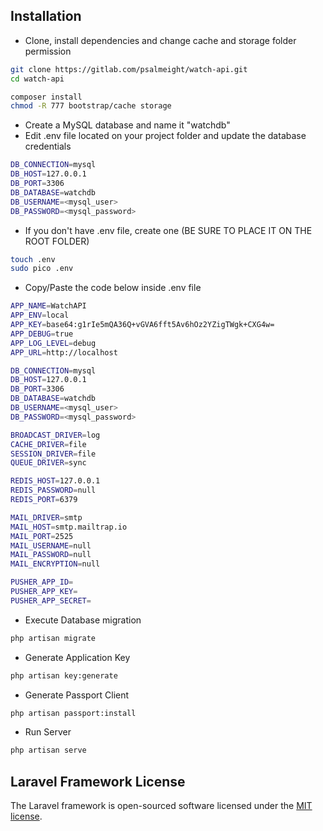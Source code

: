 ## Installation

- Clone, install dependencies and change cache and storage folder permission

```sh
git clone https://gitlab.com/psalmeight/watch-api.git
cd watch-api

composer install
chmod -R 777 bootstrap/cache storage
```

- Create a MySQL database and name it "watchdb"
- Edit .env file located on your project folder and update the database credentials

```sh
DB_CONNECTION=mysql
DB_HOST=127.0.0.1
DB_PORT=3306
DB_DATABASE=watchdb
DB_USERNAME=<mysql_user>
DB_PASSWORD=<mysql_password>
```
- If you don't have .env file, create one (BE SURE TO PLACE IT ON THE ROOT FOLDER)

```sh
touch .env
sudo pico .env
```
- Copy/Paste the code below inside .env file

```sh
APP_NAME=WatchAPI
APP_ENV=local
APP_KEY=base64:g1rIe5mQA36Q+vGVA6fft5Av6hOz2YZigTWgk+CXG4w=
APP_DEBUG=true
APP_LOG_LEVEL=debug
APP_URL=http://localhost

DB_CONNECTION=mysql
DB_HOST=127.0.0.1
DB_PORT=3306
DB_DATABASE=watchdb
DB_USERNAME=<mysql_user>
DB_PASSWORD=<mysql_password>

BROADCAST_DRIVER=log
CACHE_DRIVER=file
SESSION_DRIVER=file
QUEUE_DRIVER=sync

REDIS_HOST=127.0.0.1
REDIS_PASSWORD=null
REDIS_PORT=6379

MAIL_DRIVER=smtp
MAIL_HOST=smtp.mailtrap.io
MAIL_PORT=2525
MAIL_USERNAME=null
MAIL_PASSWORD=null
MAIL_ENCRYPTION=null

PUSHER_APP_ID=
PUSHER_APP_KEY=
PUSHER_APP_SECRET=
```

- Execute Database migration

```sh
php artisan migrate
```

- Generate Application Key

```sh
php artisan key:generate
```

- Generate Passport Client

```sh
php artisan passport:install
```

- Run Server

```sh
php artisan serve
```

## Laravel Framework License

The Laravel framework is open-sourced software licensed under the [MIT license](http://opensource.org/licenses/MIT).
